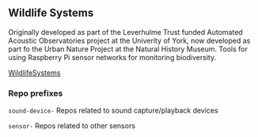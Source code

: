 ## Wildlife Systems

Originally developed as part of the Leverhulme Trust funded Automated Acoustic Observatories project at the Univerity of York, now developed as part fo the Urban Nature Project at the Natural History Museum. Tools for using Raspberry Pi sensor networks for monitoring biodiversity.

[WildlifeSystems](https://wildlife.systems)

### Repo prefixes
`sound-device-` Repos related to sound capture/playback devices

`sensor-` Repos related to other sensors

<!--

**Here are some ideas to get you started:**

🙋‍♀️ A short introduction - what is your organization all about?
🌈 Contribution guidelines - how can the community get involved?
👩‍💻 Useful resources - where can the community find your docs? Is there anything else the community should know?
🍿 Fun facts - what does your team eat for breakfast?
🧙 Remember, you can do mighty things with the power of [Markdown](https://docs.github.com/github/writing-on-github/getting-started-with-writing-and-formatting-on-github/basic-writing-and-formatting-syntax)
-->

